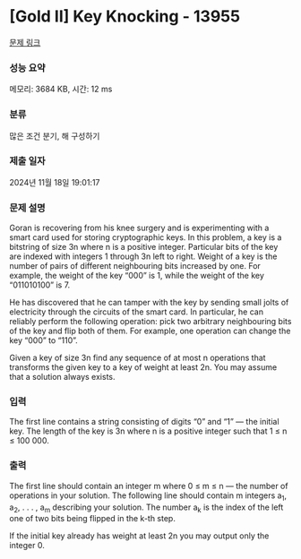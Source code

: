 # [Gold II] Key Knocking - 13955 

[문제 링크](https://www.acmicpc.net/problem/13955) 

### 성능 요약

메모리: 3684 KB, 시간: 12 ms

### 분류

많은 조건 분기, 해 구성하기

### 제출 일자

2024년 11월 18일 19:01:17

### 문제 설명

<p>Goran is recovering from his knee surgery and is experimenting with a smart card used for storing cryptographic keys. In this problem, a key is a bitstring of size 3n where n is a positive integer. Particular bits of the key are indexed with integers 1 through 3n left to right. Weight of a key is the number of pairs of different neighbouring bits increased by one. For example, the weight of the key “000” is 1, while the weight of the key “011010100” is 7.</p>

<p>He has discovered that he can tamper with the key by sending small jolts of electricity through the circuits of the smart card. In particular, he can reliably perform the following operation: pick two arbitrary neighbouring bits of the key and flip both of them. For example, one operation can change the key “000” to “110”.</p>

<p>Given a key of size 3n find any sequence of at most n operations that transforms the given key to a key of weight at least 2n. You may assume that a solution always exists.</p>

### 입력 

 <p>The first line contains a string consisting of digits “0” and “1” — the initial key. The length of the key is 3n where n is a positive integer such that 1 ≤ n ≤ 100 000.</p>

### 출력 

 <p>The first line should contain an integer m where 0 ≤ m ≤ n — the number of operations in your solution. The following line should contain m integers a<sub>1</sub>, a<sub>2</sub>, . . . , a<sub>m</sub> describing your solution. The number a<sub>k</sub> is the index of the left one of two bits being flipped in the k-th step.</p>

<p>If the initial key already has weight at least 2n you may output only the integer 0.</p>

